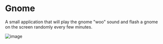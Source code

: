 # Gnome

A small application that will play the gnome "woo" sound and flash a gnome on the screen randomly every few minutes.

![image](https://user-images.githubusercontent.com/58752614/204701243-4ba6f443-996e-4a2b-a54e-52566b9c3e64.png)
